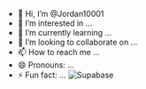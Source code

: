 - 👋 Hi, I’m @Jordan10001
- 👀 I’m interested in ...
- 🌱 I’m currently learning ...
- 💞️ I’m looking to collaborate on ...
- 📫 How to reach me ...
- 😄 Pronouns: ...
- ⚡ Fun fact: ...
![Supabase](https://img.shields.io/badge/Supabase-3ECF8E?style=for-the-badge&logo=supabase&logoColor=white)
<!---
Jordan10001/Jordan10001 is a ✨ special ✨ repository because its `README.md` (this file) appears on your GitHub profile.
You can click the Preview link to take a look at your changes.
--->
